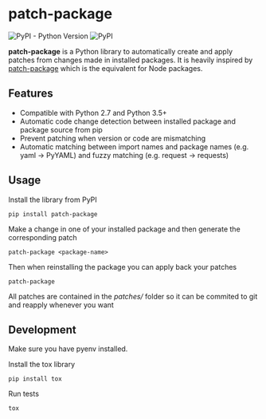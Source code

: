 # patch-package

![PyPI - Python Version](https://img.shields.io/pypi/pyversions/patch-package)
![PyPI](https://img.shields.io/pypi/v/patch-package)

**patch-package** is a Python library to automatically create and apply patches from changes made in installed packages. It is heavily inspired by [patch-package](https://github.com/ds300/patch-package) which is the equivalent for Node packages.

## Features

* Compatible with Python 2.7 and Python 3.5+
* Automatic code change detection between installed package and package source from pip
* Prevent patching when version or code are mismatching
* Automatic matching between import names and package names (e.g. yaml -> PyYAML) and fuzzy matching (e.g. request -> requests)

## Usage

Install the library from PyPI

    pip install patch-package

Make a change in one of your installed package and then generate the corresponding patch

    patch-package <package-name>

Then when reinstalling the package you can apply back your patches

    patch-package

All patches are contained in the *patches/* folder so it can be commited to git and reapply whenever you want

## Development

Make sure you have pyenv installed.

Install the tox library

    pip install tox

Run tests

    tox
